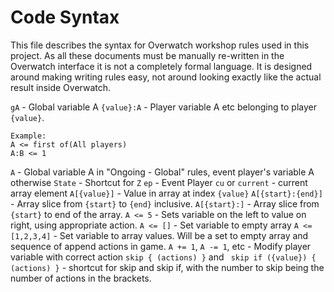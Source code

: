 ﻿# Code Syntax

This file describes the syntax for Overwatch workshop rules used in this project. As all these documents must be manually re-written in the Overwatch interface it is not a completely formal language. It is designed around making writing rules easy, not around looking exactly like the actual result inside Overwatch.

`gA` - Global variable A
`{value}:A` - Player variable A etc belonging to player `{value}`. 
 

    Example:
    A <= first of(All players)
    A:B <= 1

`A` - Global variable A in "Ongoing - Global" rules, event player's variable A otherwise
`State` - Shortcut for `Z`
`ep` - Event Player
`cu` or `current` - current array element
`A[{value}]` - Value in array at index `{value}`
`A[{start}:{end}]` - Array slice from `{start}` to `{end}` inclusive.
`A[{start}:]` - Array slice from `{start}` to end of the array.
`A <= 5` - Sets variable on the left to value on right, using appropriate action.
`A <= []` - Set variable to empty array
`A <= [1,2,3,4]` - Set variable to array values. Will be a set to empty array and sequence of append actions in game.
`A += 1`, `A -= 1`, etc - Modify player variable with correct action
`skip { (actions) }` and ` skip if ({value}) { (actions) }` - shortcut for skip and skip if, with the number to skip being the number of actions in the brackets.


